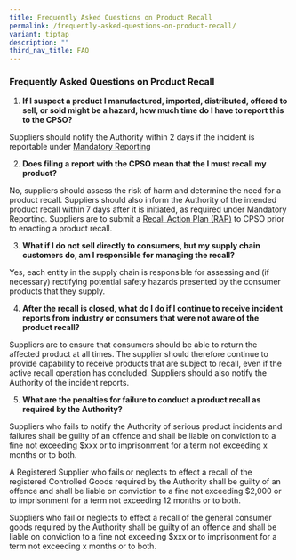 ```yaml
---
title: Frequently Asked Questions on Product Recall
permalink: /frequently-asked-questions-on-product-recall/
variant: tiptap
description: ""
third_nav_title: FAQ
---
```

<h3>Frequently Asked Questions on Product Recall</h3>
<ol data-tight="true" class="tight">
<li>
<p><strong>If I suspect a product I manufactured, imported, distributed, offered to sell, or sold might be a hazard, how much time do I have to report this to the CPSO?</strong>
</p>
</li>
</ol>
<p>Suppliers should notify the Authority within 2 days if the incident is
reportable under <u>Mandatory Reporting</u>
</p>
<p></p>
<ol start="2" data-tight="true" class="tight">
<li>
<p><strong>Does filing a report with the CPSO mean that the I must recall my product?</strong>
</p>
</li>
</ol>
<p>No, suppliers should assess the risk of harm and determine the need for
a product recall. Suppliers should also inform the Authority of the intended
product recall within 7 days after it is initiated, as required under Mandatory
Reporting. Suppliers are to submit a <u>Recall Action Plan (RAP)</u> to CPSO
prior to enacting a product recall.</p>
<p></p>
<ol start="3" data-tight="true" class="tight">
<li>
<p><strong>What if I do not sell directly to consumers, but my supply chain customers do, am I responsible for managing the recall?</strong>
</p>
</li>
</ol>
<p>Yes, each entity in the supply chain is responsible for assessing and
(if necessary) rectifying potential safety hazards presented by the consumer
products that they supply.</p>
<p></p>
<ol start="4" data-tight="true" class="tight">
<li>
<p><strong>After the recall is closed, what do I do if I continue to receive incident reports from industry or consumers that were not aware of the product recall?</strong>
</p>
</li>
</ol>
<p>Suppliers are to ensure that consumers should be able to return the affected
product at all times. The supplier should therefore continue to provide
capability to receive products that are subject to recall, even if the
active recall operation has concluded. Suppliers should also notify the
Authority of the incident reports.</p>
<p></p>
<ol start="5" data-tight="true" class="tight">
<li>
<p><strong>What are the penalties for failure to conduct a product recall as required by the Authority?</strong>
</p>
</li>
</ol>
<p>Suppliers who fails to notify the Authority of serious product incidents
and failures shall be guilty of an offence and shall be liable on conviction
to a fine not exceeding $xxx or to imprisonment for a term not exceeding
x months or to both.</p>
<p></p>
<p>A Registered Supplier who fails or neglects to effect a recall of the
registered Controlled Goods required by the Authority shall be guilty of
an offence and shall be liable on conviction to a fine not exceeding $2,000
or to imprisonment for a term not exceeding 12 months or to both.</p>
<p></p>
<p>Suppliers who fail or neglects to effect a recall of the general consumer
goods required by the Authority shall be guilty of an offence and shall
be liable on conviction to a fine not exceeding $xxx or to imprisonment
for a term not exceeding x months or to both.</p>
<p></p>